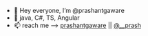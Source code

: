 - 👋 Hey everyone, I’m @prashantgaware
- 👀 java, C#, TS, Angular
- 📫 reach me --> [prashantgaware](https://www.linkedin.com/in/prashant-gaware-756901237/) || [@__prash](https://twitter.com/__prash)

